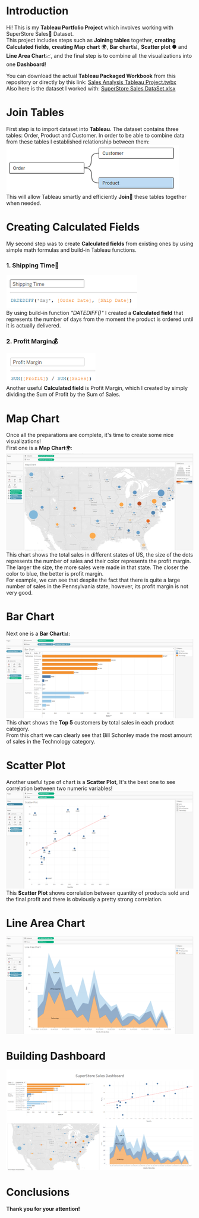 # Introduction

Hi! This is my **Tableau Portfolio Project** which involves working with SuperStore Sales🛒 Dataset.  
This project includes steps such as **Joining tables** together, **creating Calculated fields**, **creating Map chart** 🌍,
**Bar chart**📊, **Scatter plot** ● and **Line Area Chart**📈, and the final step is to combine all the visualizations into one
**Dashboard**!

You can download the actual **Tableau Packaged Workbook** from this repository or directly by this link: [Sales Analysis Tableau Project.twbx](/Sales%20Analysis%20Tableau%20Project.twbx/)  
Also here is the dataset I worked with: [SuperStore Sales DataSet.xlsx](/SuperStore%20Sales%20DataSet.xlsx/)

# Join Tables

First step is to import dataset into **Tableau**. The dataset contains three tables: Order, Product and Customer. In order to be able to combine data from these tables 
I established relationship between them:  
![1_join_tables.png](assets%2F1_join_tables.png)  
This will allow Tableau smartly and efficiently **Join**🔗 these tables together when needed.

# Creating Calculated Fields
My second step was to create **Calculated fields** from existing ones by using simple math formulas and build-in Tableau functions.

### 1. Shipping Time🚚
![2_shipping_time.png](assets%2F2_shipping_time.png)  
By using build-in function _"DATEDIFF()"_ I created a **Calculated field** that represents the number of days from the moment the product is ordered until it is actually delivered.
### 2. Profit Margin💰
![3_profit_margin.png](assets%2F3_profit_margin.png)  
Another useful **Calculated field** is Profit Margin, which I created by simply dividing the Sum of Profit by the Sum of Sales.
# Map Chart
Once all the preparations are complete, it's time to create some nice visualizations!  
First one is a **Map Chart**🌍:
![4_map_chart.png](assets%2F4_map_chart.png)  
This chart shows the total sales in different states of US, the size of the dots represents the number of sales and their color represents the profit margin.  
The larger the size, the more sales were made in that state. The closer the color to blue, the better is profit margin.  
For example, we can see that despite the fact that there is quite a large number of sales in the Pennsylvania state, however, its profit margin is not very good.
# Bar Chart
Next one is a **Bar Chart**📊:  
![5_bar_chart.png](assets%2F5_bar_chart.png)  
This chart shows the **Top 5** customers by total sales in each product category.   
From this chart we can clearly see that Bill Schonley made the most amount of sales in the Technology category.
# Scatter Plot
Another useful type of chart is a **Scatter Plot**, It's the best one to see correlation between two numeric variables!  
![6_scatter_plot_chart.png](assets%2F6_scatter_plot_chart.png)  
This **Scatter Plot** shows correlation between quantity of products sold and the final profit and there is obviously a pretty strong correlation.
# Line Area Chart
![7_line_area_chart.png](assets%2F7_line_area_chart.png)
# Building Dashboard
![8_dashboard.png](assets%2F8_dashboard.png)
# Conclusions


**Thank you for your attention!**


